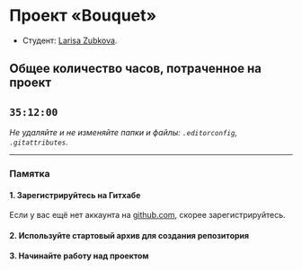 # Проект «Bouquet»

* Студент: [Larisa Zubkova](https://htmlacademy.ru/profile/id2041971).
## Общее количество часов, потраченное на проект

`35:12:00`
---

_Не удаляйте и не изменяйте папки и файлы:_
_`.editorconfig`, `.gitattributes`._

---

### Памятка

#### 1. Зарегистрируйтесь на Гитхабе

Если у вас ещё нет аккаунта на [github.com](https://github.com/join), скорее зарегистрируйтесь.

#### 2. Используйте стартовый архив для создания репозитория


#### 3. Начинайте работу над проектом